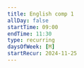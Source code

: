 ```yaml
---
title: English comp 1
allDay: false
startTime: 09:00
endTime: 11:30
type: recurring
daysOfWeek: [M]
startRecur: 2024-11-25
---
```

